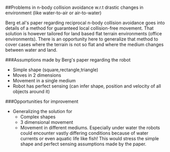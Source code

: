 ##Problems in n-body collision avoidance w.r.t drastic changes in environment (like water-to-air or air-to-water)

Berg et.al's paper regarding reciprocal n-body collision avoidance goes into details of a method for guaranteed local collision-free movement. That solution is however tailored for land based flat terrain environments (office environments). There is an opportunity here to generalize that method to cover cases where the terrain is not so flat and where the medium changes between water and land.

###Assumptions made by Berg's paper regarding the robot
- Simple shape (square,rectangle,triangle)
- Moves in 2 dimensions
- Movement in a single medium
- Robot has perfect sensing (can infer shape, position and velocity of all objects around it)

###Opportunities for improvement
- Generalizing the solution for
  * Complex shapes
  * 3 dimensional movement
  * Movement in different mediums. Especially under water the robots could encounter vastly differing conditions because of water currents or even aquatic life like fish! This would stress the simple shape and perfect sensing assumptions made by the paper.
